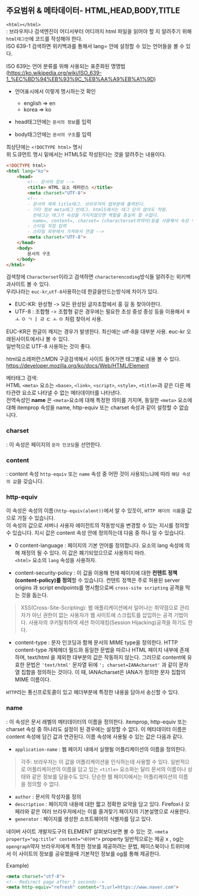 ## 주요범위 & 메타데이터- HTML,HEAD,BODY,TITLE

```<html></html>``` <br>
: 브라우저나 검색엔진이 어디서부터 어디까지 html 파일을 읽어야 할 지 알려주기 위해 ```html태그안```에 코드를 작성해야 한다.<br>
ISO 639-1 검색하면 위키백과를 통해서 lang= 안에 설정할 수 있는 언어들을 볼 수 있다. 

ISO 639는 언어 분류를 위해 사용되는 표준화된 명명법
(https://ko.wikipedia.org/wiki/ISO_639-1_%EC%BD%94%EB%93%9C_%EB%AA%A9%EB%A1%9D)

- 언어표시에서 이렇게 명시하는것 확인
    - english => en
    - korea => ko

- head태그안에는 ```문서의 정보```를 입력
- body태그안에는 ```문서의 구조```를 입력

최상단에는 ```<!DOCTYPE html>``` 명시  <br>
위 도큐먼트 명시 밑에서는 HTML5로 작성된다는 것을 알려주는 내용이다.

```html
<!DOCTYPE html>
<html lang="ko">
    <head>
        <!-- 문서의 정보 -->
        <title> HTML 요소 레퍼런스 </title> 
		<meta charset="UTF-8">
        <!-- -
        - 문서의 제목 title태그. 브라우저의 탭부분에 출력된다.
        - 기타 정보 meta태그 빈태그. html5에서는 태그 닫지 않아도 작동. 
          빈태그는 태그가 속성을 가지지않으면 역할을 충실히 할 수없다. 
          name=, content=, charset= (characterset의약어)등을 사용해서 속성 부여 가능.
        - 스타일 직접 입력
        - 스타일 외부에서 가져와서 연결 -->
        <meta charset="UTF-8">
    </head>
    <body>
        문서의 구조
    </body>
</html>
```

검색창에 ```Characterset```이라고 검색하면 ```characterencoding```방식들 알려주는 위키백과사이트 볼 수 있다.<br>
우리나라는 ```euc-kr```,```utf-8```사용하는데 한글을만드는방식에 차이가 있다.<br>
- EUC-KR: 완성형 -> 모든 완성된 글자조합에서 홍 길 동 찾아야한다.
- UTF-8 : 조합형 -> 조합형 같은 경우에는 필요한 초성 중성 종성 등을 이용해서 ㅎ ㅗ ㅇ ㄱ ㅣ ㄹ ㄷ ㅗ ㅇ 처럼 찾아서 사용.

EUC-KR은 한글이 깨지는 경우가 발생한다. 최신에는 utf-8을 대부분 사용. euc-kr 오래된사이트에서나 볼 수 있다.<br>
일반적으로 UTF-8 사용하는 것이 좋다.

html요소레퍼런스MDN 구글검색해서 사이트 들어가면 태그별로 내용 볼 수 있다.<br>
https://developer.mozilla.org/ko/docs/Web/HTML/Element


메타태그 검색:<br>
HTML ```<meta>``` 요소는 ```<base>```, ```<link>```, ```<script>```, ```<style>```, ```<title>```과 같은 다른 메타관련 요소로 나타낼 수 없는 메타데이터를 나타낸다.<br>
전역속성인 **name** 은 ```<meta>```요소에 대해 특정한 의미를 가지며, 동일한 ```<meta>``` 요소에 대해 itemprop 속성을 name, http-equiv 또는 charset 속성과 같이 설정할 수 없습니다.


### charset
: 이 속성은 페이지의 ```문자 인코딩```을 선언한다.

### content
: content 속성 ```http-equiv``` 또는 ```name``` 속성 중 어떤 것이 사용되느냐에 따라 ```해당 속성의 값```을 갖습니다.

### http-equiv
이 속성은 속성의 이름```(http-equiv(alent))```에서 알 수 있듯이, ```HTTP 헤더의 이름```을 값으로 가질 수 있습니다.<br>
이 속성의 값으로 서버나 사용자 에이전트의 작동방식을 변경할 수 있는 지시를 정의할 수 있습니다. 지시 값은 content 속성 안에 정의하는데 다음 중 하나 일 수 있습니다.
- 0 content-language
: 페이지의 기본 언어를 정의합니다. 요소의 lang 속성에 의해 재정의 될 수 있다. 이 값은 폐기되었으므로 사용하지 마라.<br> ```<html>``` 요소의 ```lang``` 속성을 사용하자.
    
- content-security-policy
: 이 값을 이용해 현재 페이지에 대한 **컨텐트 정책(content-policy)를 정의**할 수 있습니다. 컨텐트 정책은 주로 허용된 server origins 과 script endpoints를 명시함으로써 ```cross-site scripting``` 공격을 막는 것을 돕는다.

> XSS(Cross-Site-Scripting): 웹 애플리케이션에서 일어나는 취약점으로 관리자가 아닌 권한이 없는 사용자가 웹 사이트에 스크립트를 삽입하는 공격 기법이다. 사용자의 쿠키탈취하여 세션 하이재킹(Session Hijacking)공격을 하기도 한다.

- content-type
: 문자 인코딩과 함께 문서의 MIME type을 정의한다. HTTP content-type 개체헤더 필드와 동일한 문법을 따르나 HTML 페이지 내부에 존재하며, text/html 을 제외한 대부분의 값은 작동하지 않는다. 그러므로 content에 유효한 문법은 ```'text/html'``` 문자열 뒤에 ```'; charset=IANAcharset'``` 과 같이 문자열 집합을 정의하는 것이다. 이 때, IANAcharset은 IANA가 정의한 문자 집합의 MIME 이름이다.
        
```HTTP```라는 통신프로토콜이 있고 헤더부분에 특정한 내용을 담아서 송신할 수 있다.

### name
: 이 속성은 문서 레벨의 메타데이터의 이름을 정의한다. itemprop, http-equiv 또는 charset 속성 중 하나라도 설정이 된 경우에는 설정할 수 없다.
이 메타데이터 이름은 content 속성에 담긴 값과 연관된다. 이름 속성에 사용될 수 있는 값은 다음과 같다.

- ```application-name```
: 웹 페이지 내에서 실행될 어플리케이션의 이름을 정의한다.

> 각주: 브라우저는 이 값을 어플리케이션을 인식하는데 사용할 수 있다. 일반적으로 어플리케이션의 이름을 담고 있는 ```<title>``` 요소와는 달리 문서의 이름이나 상태와 같은 정보를 담을수도 있다. 단순한 웹 페이지에서는 어플리케이션의 이름을 정의할 수 없다.
        
- ```author``` : 문서의 작성자를 정의
- ```description``` : 페이지의 내용에 대한 짧고 정확한 요약을 담고 있다. Firefox나 오페라와 같은 여러 브라우저에서는 이를 즐겨찾기 페이지의 기본설명으로 사용한다.
- ```generator``` : 페이지를 생성한 소프트웨어의 식별자를 담고 있다.


네이버 사이트 개발자도구의 ELEMENT 살펴보다보면 볼 수 있는 것.
```<meta property="og:title" content="네이버">``` property 일반적으로는 제공 x , og는 ```opengraph```약자 브라우저에게 특정한 정보를 제공하려는 문법, 페이스북이나 트위터에서 이 사이트의 정보를 공유했을때 기본적인 정보를 og를 통해 제공한다.


Example)
```html
<meta charset="utf-8">
<!-- Redirect page after 3 seconds-->
<meta http-equiv="refresh" content="3;url=https://www.naver.com">
```
